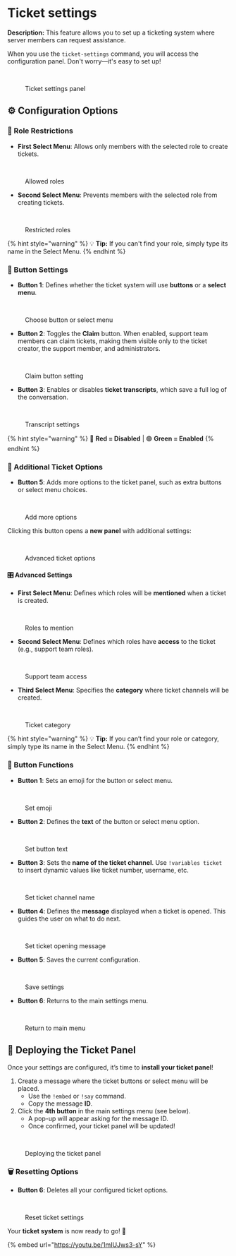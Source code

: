 # Ticket settings

**Description:** This feature allows you to set up a ticketing system where server members can request assistance.

When you use the `ticket-settings` command, you will access the configuration panel. Don't worry—it's easy to set up!

<figure><img src="../../.gitbook/assets/Capture d’écran 2025-02-20 à 21.56.35.png" alt=""><figcaption><p>Ticket settings panel</p></figcaption></figure>

## ⚙️ Configuration Options

### 🔹 Role Restrictions

* **First Select Menu**: Allows only members with the selected role to create tickets.

<figure><img src="../../.gitbook/assets/Capture d’écran 2025-02-20 à 21.59.06.png" alt=""><figcaption><p>Allowed roles</p></figcaption></figure>

* **Second Select Menu**: Prevents members with the selected role from creating tickets.

<figure><img src="../../.gitbook/assets/Capture d’écran 2025-02-20 à 22.01.16.png" alt=""><figcaption><p>Restricted roles</p></figcaption></figure>

{% hint style="warning" %}
💡 **Tip:** If you can't find your role, simply type its name in the Select Menu.
{% endhint %}

### 🔹 Button Settings

* **Button 1**: Defines whether the ticket system will use **buttons** or a **select menu**.

<figure><img src="../../.gitbook/assets/Capture d’écran 2025-02-20 à 22.04.11.png" alt=""><figcaption><p>Choose button or select menu</p></figcaption></figure>

* **Button 2**: Toggles the **Claim** button. When enabled, support team members can claim tickets, making them visible only to the ticket creator, the support member, and administrators.

<figure><img src="../../.gitbook/assets/Capture d’écran 2025-02-20 à 22.06.53.png" alt=""><figcaption><p>Claim button setting</p></figcaption></figure>

* **Button 3**: Enables or disables **ticket transcripts**, which save a full log of the conversation.

<figure><img src="../../.gitbook/assets/Capture d’écran 2025-02-20 à 22.09.34.png" alt=""><figcaption><p>Transcript settings</p></figcaption></figure>

{% hint style="warning" %}
🔴 **Red = Disabled** | 🟢 **Green = Enabled**
{% endhint %}

### 🔹 Additional Ticket Options

* **Button 5**: Adds more options to the ticket panel, such as extra buttons or select menu choices.

<figure><img src="../../.gitbook/assets/Capture d’écran 2025-02-20 à 22.21.39.png" alt=""><figcaption><p>Add more options</p></figcaption></figure>

Clicking this button opens a **new panel** with additional settings:

<figure><img src="../../.gitbook/assets/Capture d’écran 2025-02-20 à 22.22.27.png" alt=""><figcaption><p>Advanced ticket options</p></figcaption></figure>

#### 🎛️ Advanced Settings

* **First Select Menu**: Defines which roles will be **mentioned** when a ticket is created.

<figure><img src="../../.gitbook/assets/Capture d’écran 2025-02-20 à 22.27.55.png" alt=""><figcaption><p>Roles to mention</p></figcaption></figure>

* **Second Select Menu**: Defines which roles have **access** to the ticket (e.g., support team roles).

<figure><img src="../../.gitbook/assets/Capture d’écran 2025-02-20 à 22.29.32.png" alt=""><figcaption><p>Support team access</p></figcaption></figure>

* **Third Select Menu**: Specifies the **category** where ticket channels will be created.

<figure><img src="../../.gitbook/assets/Capture d’écran 2025-02-20 à 22.30.36.png" alt=""><figcaption><p>Ticket category</p></figcaption></figure>

{% hint style="warning" %}
💡 **Tip:** If you can’t find your role or category, simply type its name in the Select Menu.
{% endhint %}

### 🔹 Button Functions

* **Button 1**: Sets an emoji for the button or select menu.

<figure><img src="../../.gitbook/assets/Capture d’écran 2025-02-21 à 12.29.17.png" alt=""><figcaption><p>Set emoji</p></figcaption></figure>

* **Button 2**: Defines the **text** of the button or select menu option.

<figure><img src="../../.gitbook/assets/Capture d’écran 2025-02-21 à 12.30.27.png" alt=""><figcaption><p>Set button text</p></figcaption></figure>

* **Button 3**: Sets the **name of the ticket channel**. Use `!variables ticket` to insert dynamic values like ticket number, username, etc.

<figure><img src="../../.gitbook/assets/Capture d’écran 2025-02-21 à 12.36.02.png" alt=""><figcaption><p>Set ticket channel name</p></figcaption></figure>

* **Button 4**: Defines the **message** displayed when a ticket is opened. This guides the user on what to do next.

<figure><img src="../../.gitbook/assets/Capture d’écran 2025-02-21 à 12.42.21.png" alt=""><figcaption><p>Set ticket opening message</p></figcaption></figure>

* **Button 5**: Saves the current configuration.

<figure><img src="../../.gitbook/assets/Capture d’écran 2025-02-21 à 12.48.05.png" alt=""><figcaption><p>Save settings</p></figcaption></figure>

* **Button 6**: Returns to the main settings menu.

<figure><img src="../../.gitbook/assets/Capture d’écran 2025-02-21 à 12.49.47.png" alt=""><figcaption><p>Return to main menu</p></figcaption></figure>

## 📌 Deploying the Ticket Panel

Once your settings are configured, it’s time to **install your ticket panel**!

1. Create a message where the ticket buttons or select menu will be placed.
   * Use the `!embed` or `!say` command.
   * Copy the message **ID**.
2. Click the **4th button** in the main settings menu (see below).
   * A pop-up will appear asking for the message ID.
   * Once confirmed, your ticket panel will be updated!

<figure><img src="../../.gitbook/assets/Capture d’écran 2025-02-21 à 13.12.33.png" alt=""><figcaption><p>Deploying the ticket panel</p></figcaption></figure>

### 🗑️ Resetting Options

* **Button 6**: Deletes all your configured ticket options.

<figure><img src="../../.gitbook/assets/Capture d’écran 2025-02-21 à 13.13.14.png" alt=""><figcaption><p>Reset ticket settings</p></figcaption></figure>

Your **ticket system** is now ready to go! 🚀

{% embed url="https://youtu.be/1mIUJws3-sY" %}
